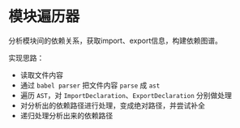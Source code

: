 # 模块遍历器

分析模块间的依赖关系，获取import、export信息，构建依赖图谱。

实现思路：

- 读取文件内容
- 通过 `babel parser` 把文件内容 `parse` 成 `ast`
- 遍历 `AST`，对 `ImportDeclaration`、`ExportDeclaration` 分别做处理
- 对分析出的依赖路径进行处理，变成绝对路径，并尝试补全
- 递归处理分析出来的依赖路径
